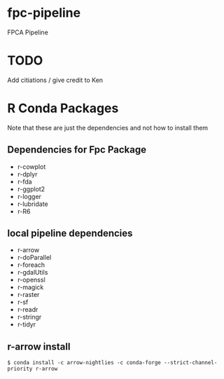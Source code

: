 # fpc-pipeline
FPCA Pipeline
# TODO 
Add citiations / give credit to Ken

# R Conda Packages
Note that these are just the dependencies and not how to install them
## Dependencies for Fpc Package
- r-cowplot
- r-dplyr
- r-fda
- r-ggplot2
- r-logger
- r-lubridate
- r-R6

## local pipeline dependencies
- r-arrow
- r-doParallel
- r-foreach
- r-gdalUtils
- r-openssl
- r-magick
- r-raster
- r-sf
- r-readr
- r-stringr
- r-tidyr

## r-arrow install
``` Shell
$ conda install -c arrow-nightlies -c conda-forge --strict-channel-priority r-arrow
```
